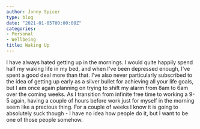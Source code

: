 ```yaml
---
author: Jonny Spicer
type: blog
date: "2021-01-05T00:00:00Z"
categories:
- Personal
- Wellbeing
title: Waking Up
---
```

I have always hated getting up in the mornings. I would quite happily spend half my waking life in my bed, and when I've been depressed enough, I've spent a good deal more than that.
I've also never particularly subscribed to the idea of getting up early as a silver bullet for achieving all your life goals, but I am once again planning on trying to shift my alarm
from 8am to 6am over the coming weeks. As I transition from infinite free time to working a 9-5 again, having a couple of hours before work just for myself in the morning seem like
a precious thing. For a couple of weeks I know it is going to absolutely suck though - I have no idea how people do it, but I want to be one of those people somehow.
